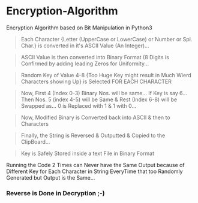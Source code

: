 # Encryption-Algorithm
Encryption Algorithm based on Bit Manipulation in Python3

> Each Character {Letter (UpperCase or LowerCase) or Number or Spl. Char.} is converted in it's ASCII Value (An Integer)...  

> ASCII Value is then converted into Binary Format (8 Digits is Confirmed by adding leading Zeros for Uniformity...  

> Random Key of Value 4-8 {Too Huge Key might result in Much Wierd Characters showing Up} is Selected FOR EACH CHARACTER  

> Now, First 4 (Index 0-3) Binary Nos. will be same... If Key is say 6... Then Nos. 5 (index 4-5) will be Same & Rest (Index 6-8) will be Swapped as... 0 is Replaced with 1 & 1 with 0...  

> Now, Modified Binary is Converted back into ASCII & then to Characters  

> Finally, the String is Reversed & Outputted & Copied to the ClipBoard...  

> Key is Safely Stored inside a text File in Binary Format  

Running the Code 2 Times can Never have the Same Output because of Different Key for Each Character in String EveryTime that too Randomly Generated but Output is the Same...

### Reverse is Done in Decryption ;-)
